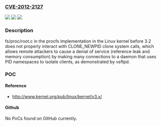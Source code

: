 ### [CVE-2012-2127](https://cve.mitre.org/cgi-bin/cvename.cgi?name=CVE-2012-2127)
![](https://img.shields.io/static/v1?label=Product&message=n%2Fa&color=blue)
![](https://img.shields.io/static/v1?label=Version&message=%3D%20n%2Fa%20&color=brighgreen)
![](https://img.shields.io/static/v1?label=Vulnerability&message=n%2Fa&color=brighgreen)

### Description

fs/proc/root.c in the procfs implementation in the Linux kernel before 3.2 does not properly interact with CLONE_NEWPID clone system calls, which allows remote attackers to cause a denial of service (reference leak and memory consumption) by making many connections to a daemon that uses PID namespaces to isolate clients, as demonstrated by vsftpd.

### POC

#### Reference
- http://www.kernel.org/pub/linux/kernel/v3.x/

#### Github
No PoCs found on GitHub currently.

